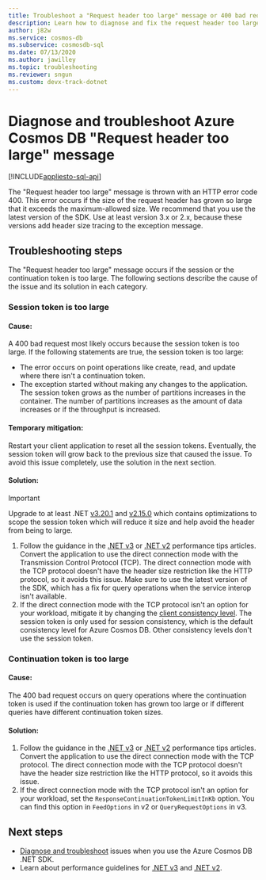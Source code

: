 ```yaml
---
title: Troubleshoot a "Request header too large" message or 400 bad request in Azure Cosmos DB 
description: Learn how to diagnose and fix the request header too large exception.
author: j82w
ms.service: cosmos-db
ms.subservice: cosmosdb-sql
ms.date: 07/13/2020
ms.author: jawilley
ms.topic: troubleshooting
ms.reviewer: sngun
ms.custom: devx-track-dotnet
---
```


# Diagnose and troubleshoot Azure Cosmos DB "Request header too large" message
[!INCLUDE[appliesto-sql-api](includes/appliesto-sql-api.md)]

The "Request header too large" message is thrown with an HTTP error code 400. This error occurs if the size of the request header has grown so large that it exceeds the maximum-allowed size. We recommend that you use the latest version of the SDK. Use at least version 3.x or 2.x, because these versions add header size tracing to the exception message.

## Troubleshooting steps
The "Request header too large" message occurs if the session or the continuation token is too large. The following sections describe the cause of the issue and its solution in each category.

### Session token is too large

#### Cause:
A 400 bad request most likely occurs because the session token is too large. If the following statements are true, the session token is too large:

* The error occurs on point operations like create, read, and update where there isn't a continuation token.
* The exception started without making any changes to the application. The session token grows as the number of partitions increases in the container. The number of partitions increases as the amount of data increases or if the throughput is increased.

#### Temporary mitigation: 
Restart your client application to reset all the session tokens. Eventually, the session token will grow back to the previous size that caused the issue. To avoid this issue completely, use the solution in the next section.

#### Solution:
> [!IMPORTANT]
> Upgrade to at least .NET [v3.20.1](https://github.com/Azure/azure-cosmos-dotnet-v3/blob/master/changelog.md) and [v2.15.0](https://github.com/Azure/azure-cosmos-dotnet-v2/blob/master/changelog.md) which contains optimizations to scope the session token which will reduce it size and help avoid the header from being to large. 
1. Follow the guidance in the [.NET v3](performance-tips-dotnet-sdk-v3-sql.md) or [.NET v2](performance-tips.md) performance tips articles. Convert the application to use the direct connection mode with the Transmission Control Protocol (TCP). The direct connection mode with the TCP protocol doesn't have the header size restriction like the HTTP protocol, so it avoids this issue. Make sure to use the latest version of the SDK, which has a fix for query operations when the service interop isn't available.
1. If the direct connection mode with the TCP protocol isn't an option for your workload, mitigate it by changing the [client consistency level](how-to-manage-consistency.md). The session token is only used for session consistency, which is the default consistency level for Azure Cosmos DB. Other consistency levels don't use the session token.

### Continuation token is too large

#### Cause:
The 400 bad request occurs on query operations where the continuation token is used if the continuation token has grown too large or if different queries have different continuation token sizes.
    
#### Solution:
1. Follow the guidance in the [.NET v3](performance-tips-dotnet-sdk-v3-sql.md) or [.NET v2](performance-tips.md) performance tips articles. Convert the application to use the direct connection mode with the TCP protocol. The direct connection mode with the TCP protocol doesn't have the header size restriction like the HTTP protocol, so it avoids this issue. 
1. If the direct connection mode with the TCP protocol isn't an option for your workload, set the `ResponseContinuationTokenLimitInKb` option. You can find this option in `FeedOptions` in v2 or `QueryRequestOptions` in v3.

## Next steps
* [Diagnose and troubleshoot](troubleshoot-dot-net-sdk.md) issues when you use the Azure Cosmos DB .NET SDK.
* Learn about performance guidelines for [.NET v3](performance-tips-dotnet-sdk-v3-sql.md) and [.NET v2](performance-tips.md).
